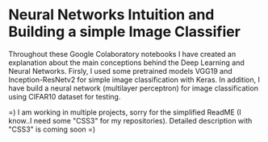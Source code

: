 # Neural Networks Intuition and Building a simple Image Classifier

Throughout these Google Colaboratory notebooks I have created an explanation about the main conceptions behind the Deep Learning and Neural Networks. 
Firsly, I used some pretrained models VGG19 and Inception-ResNetv2 for simple image classification with Keras.
In addition, I have build a neural network (multilayer perceptron) for image classification using CIFAR10 dataset for testing.

=) I am working in multiple projects, sorry for the simplified ReadME (I know..I need some "CSS3" for my repositories). Detailed description with "CSS3" is coming soon =)

